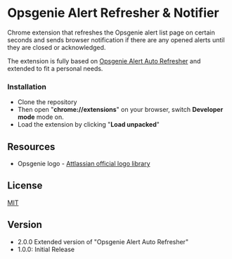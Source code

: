 # Opsgenie Alert Refresher & Notifier

Chrome extension that refreshes the Opsgenie alert list page on certain seconds and sends browser notification if there are any opened alerts until they are closed or acknowledged.

The extension is fully based on [Opsgenie Alert Auto Refresher](https://github.com/diver80/opsgenie-chrome-alert-auto-refresh) and extended to fit a personal needs.

### Installation

- Clone the repository
- Then open "**chrome://extensions**" on your browser, switch **Developer mode** mode on.
- Load the extension by clicking "**Load unpacked**"

## Resources

- Opsgenie logo - [Attlassian official logo library](https://atlassian.design/resources/logo-library)

## License

[MIT](https://choosealicense.com/licenses/mit/)

## Version

- 2.0.0 Extended version of "Opsgenie Alert Auto Refresher"
- 1.0.0: Initial Release
